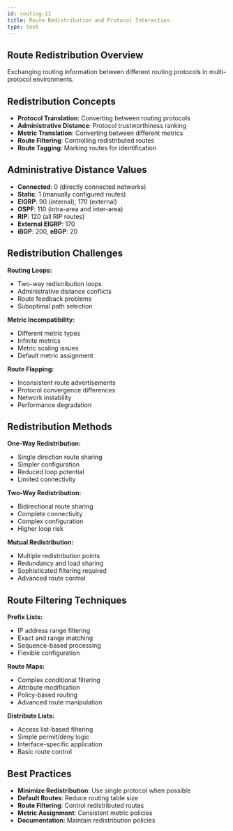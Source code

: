 ```yaml
---
id: routing-11
title: Route Redistribution and Protocol Interaction
type: text
---
```



## Route Redistribution Overview

Exchanging routing information between different routing protocols in multi-protocol environments.

## Redistribution Concepts

- **Protocol Translation**: Converting between routing protocols
- **Administrative Distance**: Protocol trustworthiness ranking
- **Metric Translation**: Converting between different metrics
- **Route Filtering**: Controlling redistributed routes
- **Route Tagging**: Marking routes for identification

## Administrative Distance Values

- **Connected**: 0 (directly connected networks)
- **Static**: 1 (manually configured routes)
- **EIGRP**: 90 (internal), 170 (external)
- **OSPF**: 110 (intra-area and inter-area)
- **RIP**: 120 (all RIP routes)
- **External EIGRP**: 170
- **iBGP**: 200, **eBGP**: 20

## Redistribution Challenges

**Routing Loops:**
- Two-way redistribution loops
- Administrative distance conflicts
- Route feedback problems
- Suboptimal path selection

**Metric Incompatibility:**
- Different metric types
- Infinite metrics
- Metric scaling issues
- Default metric assignment

**Route Flapping:**
- Inconsistent route advertisements
- Protocol convergence differences
- Network instability
- Performance degradation

## Redistribution Methods

**One-Way Redistribution:**
- Single direction route sharing
- Simpler configuration
- Reduced loop potential
- Limited connectivity

**Two-Way Redistribution:**
- Bidirectional route sharing
- Complete connectivity
- Complex configuration
- Higher loop risk

**Mutual Redistribution:**
- Multiple redistribution points
- Redundancy and load sharing
- Sophisticated filtering required
- Advanced route control

## Route Filtering Techniques

**Prefix Lists:**
- IP address range filtering
- Exact and range matching
- Sequence-based processing
- Flexible configuration

**Route Maps:**
- Complex conditional filtering
- Attribute modification
- Policy-based routing
- Advanced route manipulation

**Distribute Lists:**
- Access list-based filtering
- Simple permit/deny logic
- Interface-specific application
- Basic route control

## Best Practices

- **Minimize Redistribution**: Use single protocol when possible
- **Default Routes**: Reduce routing table size
- **Route Filtering**: Control redistributed routes
- **Metric Assignment**: Consistent metric policies
- **Documentation**: Maintain redistribution policies